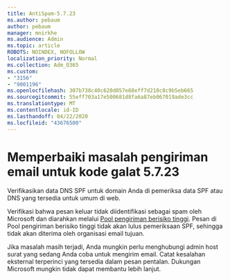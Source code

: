 ```yaml
---
title: AntiSpam-5.7.23
ms.author: pebaum
author: pebaum
manager: mnirkhe
ms.audience: Admin
ms.topic: article
ROBOTS: NOINDEX, NOFOLLOW
localization_priority: Normal
ms.collection: Adm_O365
ms.custom:
- "3156"
- "9001196"
ms.openlocfilehash: 307b738c40c620d057e68eff7d218c8c9b5eb665
ms.sourcegitcommit: 55eff703a17e500681d8fa6a87eb067019ade3cc
ms.translationtype: MT
ms.contentlocale: id-ID
ms.lasthandoff: 04/22/2020
ms.locfileid: "43676500"
---
```

# <a name="fix-email-delivery-issues-for-error-code-5723"></a>Memperbaiki masalah pengiriman email untuk kode galat 5.7.23

Verifikasikan data DNS SPF untuk domain Anda di pemeriksa data SPF atau DNS yang tersedia untuk umum di web.

Verifikasi bahwa pesan keluar tidak diidentifikasi sebagai spam oleh Microsoft dan diarahkan melalui [Pool pengiriman berisiko tinggi](https://docs.microsoft.com/office365/SecurityCompliance/high-risk-delivery-pool-for-outbound-messages). Pesan di Pool pengiriman berisiko tinggi tidak akan lulus pemeriksaan SPF, sehingga tidak akan diterima oleh organisasi email tujuan.

Jika masalah masih terjadi, Anda mungkin perlu menghubungi admin host surat yang sedang Anda coba untuk mengirim email. Catat kesalahan eksternal terperinci yang tersedia dalam pesan pentalan. Dukungan Microsoft mungkin tidak dapat membantu lebih lanjut.
